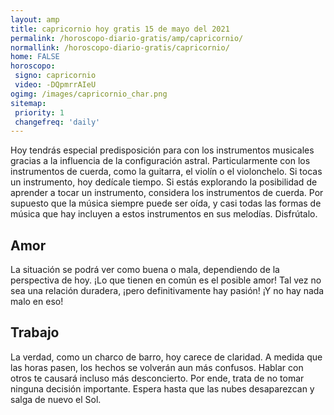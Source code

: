 ```yaml
---
layout: amp
title: capricornio hoy gratis 15 de mayo del 2021 
permalink: /horoscopo-diario-gratis/amp/capricornio/
normallink: /horoscopo-diario-gratis/capricornio/
home: FALSE
horoscopo:
 signo: capricornio
 video: -DQpmrrAIeU
ogimg: /images/capricornio_char.png
sitemap:
 priority: 1
 changefreq: 'daily'
---
```



Hoy tendrás especial predisposición para con los instrumentos musicales gracias a la influencia de la configuración astral. Particularmente con los instrumentos de cuerda, como la guitarra, el violín o el violonchelo. Si tocas un instrumento, hoy dedícale tiempo. Si estás explorando la posibilidad de aprender a tocar un instrumento, considera los instrumentos de cuerda. Por supuesto que la música siempre puede ser oída, y casi todas las formas de música que hay incluyen a estos instrumentos en sus melodías.  Disfrútalo.

## Amor

La situación se podrá ver como buena o mala, dependiendo de la perspectiva de hoy. ¡Lo que tienen en común es el posible amor! Tal vez no sea una relación duradera, ¡pero definitivamente hay pasión! ¡Y no hay nada malo en eso!

## Trabajo

La verdad, como un charco de barro, hoy carece de claridad. A medida que las horas pasen, los hechos se volverán aun más confusos. Hablar con otros te causará incluso más desconcierto. Por ende, trata de no tomar ninguna decisión importante. Espera hasta que las nubes desaparezcan y salga de nuevo el Sol.